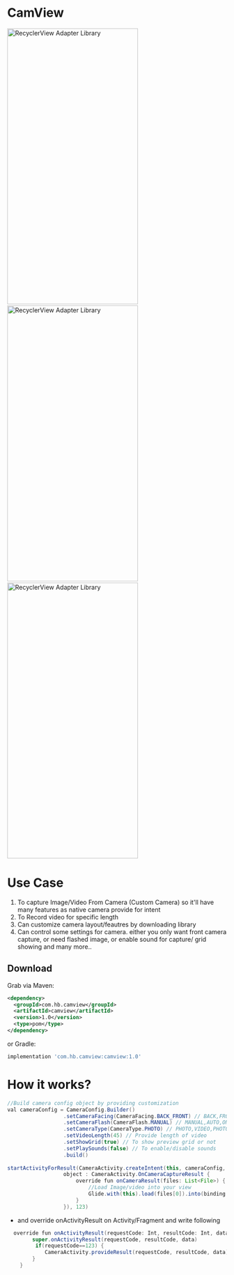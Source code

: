 # CamView

<img alt="RecyclerView Adapter Library" src="https://github.com/mkrupal09/CamView/blob/master/demo.JPEG" width = "300" height = "633"/>&nbsp;<img alt="RecyclerView Adapter Library" src="https://github.com/mkrupal09/CamView/blob/master/capture.JPEG" width="300" height = "633"/>&nbsp;<img alt="RecyclerView Adapter Library" src="https://github.com/mkrupal09/CamView/blob/master/preview.JPEG" width="300" height="633">
  
# Use Case
1. To capture Image/Video From Camera (Custom Camera) so it'll have many features as native camera provide for intent
2. To Record video for specific length
3. Can customize camera layout/feautres by downloading library
4. Can control some settings for camera. either you only want front camera capture, or need flashed image, or enable sound for capture/ grid showing and many more..

Download
--------

Grab via Maven:
```xml
<dependency>
  <groupId>com.hb.camview</groupId>
  <artifactId>camview</artifactId>
  <version>1.0</version>
  <type>pom</type>
</dependency>
```
or Gradle:
```groovy
implementation 'com.hb.camview:camview:1.0'
```

# How it works?
  ```java
  //Build camera config object by providing customization
  val cameraConfig = CameraConfig.Builder()
                    .setCameraFacing(CameraFacing.BACK_FRONT) // BACK,FRONT,BACK_FRONT
                    .setCameraFlash(CameraFlash.MANUAL) // MANUAL,AUTO,ON,OFF
                    .setCameraType(CameraType.PHOTO) // PHOTO,VIDEO,PHOTO_VIDEO
                    .setVideoLength(45) // Provide length of video
                    .setShowGrid(true) // To show preview grid or not
                    .setPlaySounds(false) // To enable/disable sounds
                    .build()
                    
startActivityForResult(CameraActivity.createIntent(this, cameraConfig,
                    object : CameraActivity.OnCameraCaptureResult {
                        override fun onCameraResult(files: List<File>) {
                            //Load Image/video into your view
                            Glide.with(this).load(files[0]).into(binding.ivImagePick)
                        }
                    }), 123)
```
  
  - and override onActivityResult on Activity/Fragment and write following

```java
  override fun onActivityResult(requestCode: Int, resultCode: Int, data: Intent?) {
        super.onActivityResult(requestCode, resultCode, data)
         if(requestCode==123) {
            CameraActivity.provideResult(requestCode, resultCode, data)
        }
    }
```
